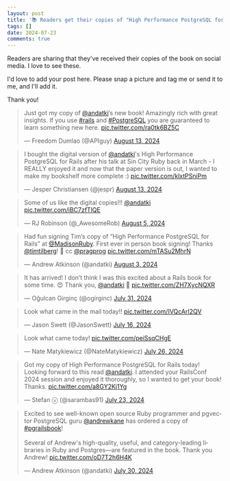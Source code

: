```yaml
---
layout: post
title: '📚 Readers get their copies of "High Performance PostgreSQL for Rails"'
tags: []
date: 2024-07-23
comments: true
---
```


Readers are sharing that they've received their copies of the book on social media. I love to see these.

I'd love to add your post here. Please snap a picture and tag me or send it to me, and I'll add it.

Thank you!

<blockquote class="twitter-tweet"><p lang="en" dir="ltr">Just got my copy of <a href="https://twitter.com/andatki?ref_src=twsrc%5Etfw">@andatki</a>’s new book! Amazingly rich with great insights. If you use <a href="https://twitter.com/hashtag/rails?src=hash&amp;ref_src=twsrc%5Etfw">#rails</a> and <a href="https://twitter.com/hashtag/PostgreSQL?src=hash&amp;ref_src=twsrc%5Etfw">#PostgreSQL</a> you are guaranteed to learn something new here. <a href="https://t.co/ra0tk6BZ5C">pic.twitter.com/ra0tk6BZ5C</a></p>&mdash; Freedom Dumlao (@APIguy) <a href="https://twitter.com/APIguy/status/1823445587477385535?ref_src=twsrc%5Etfw">August 13, 2024</a></blockquote> <script async src="https://platform.twitter.com/widgets.js" charset="utf-8"></script>
<blockquote class="twitter-tweet"><p lang="en" dir="ltr">I bought the digital version of <a href="https://twitter.com/andatki?ref_src=twsrc%5Etfw">@andatki</a>&#39;s High Performance PostgreSQL for Rails after his talk at Sin City Ruby back in March - I REALLY enjoyed it and now that the paper version is out, I wanted to make my bookshelf more complete :) <a href="https://t.co/klxtPSniPm">pic.twitter.com/klxtPSniPm</a></p>&mdash; Jesper Christiansen (@jespr) <a href="https://twitter.com/jespr/status/1823413183681585464?ref_src=twsrc%5Etfw">August 13, 2024</a></blockquote> <script async src="https://platform.twitter.com/widgets.js" charset="utf-8"></script>
<blockquote class="twitter-tweet"><p lang="en" dir="ltr">Some of us like the digital copies!!! <a href="https://twitter.com/andatki?ref_src=twsrc%5Etfw">@andatki</a> <a href="https://t.co/iBC7zfTlQE">pic.twitter.com/iBC7zfTlQE</a></p>&mdash; RJ Robinson (@_AwesomeRob) <a href="https://twitter.com/_AwesomeRob/status/1820577604161921137?ref_src=twsrc%5Etfw">August 5, 2024</a></blockquote> <script async src="https://platform.twitter.com/widgets.js" charset="utf-8"></script>
<blockquote class="twitter-tweet"><p lang="en" dir="ltr">Had fun signing Tim’s copy of “High Performance PostgreSQL for Rails” at <a href="https://twitter.com/MadisonRuby?ref_src=twsrc%5Etfw">@MadisonRuby</a>. First ever in person book signing! Thanks <a href="https://twitter.com/timtilberg?ref_src=twsrc%5Etfw">@timtilberg</a>! 🙌 cc <a href="https://twitter.com/pragprog?ref_src=twsrc%5Etfw">@pragprog</a> <a href="https://t.co/mTASu2MhrN">pic.twitter.com/mTASu2MhrN</a></p>&mdash; Andrew Atkinson (@andatki) <a href="https://twitter.com/andatki/status/1819598678211883329?ref_src=twsrc%5Etfw">August 3, 2024</a></blockquote> <script async src="https://platform.twitter.com/widgets.js" charset="utf-8"></script>
<blockquote class="twitter-tweet"><p lang="en" dir="ltr">It has arrived! I don’t think I was this excited about a Rails book for some time. 😍 Thank you, <a href="https://twitter.com/andatki?ref_src=twsrc%5Etfw">@andatki</a> 🙏 <a href="https://t.co/ZH7XycNQXR">pic.twitter.com/ZH7XycNQXR</a></p>&mdash; Oğulcan Girginç (@ogirginc) <a href="https://twitter.com/ogirginc/status/1818573263544504562?ref_src=twsrc%5Etfw">July 31, 2024</a></blockquote> <script async src="https://platform.twitter.com/widgets.js" charset="utf-8"></script>
<blockquote class="twitter-tweet"><p lang="en" dir="ltr">Look what came in the mail today!! <a href="https://t.co/IVQcArI2QV">pic.twitter.com/IVQcArI2QV</a></p>&mdash; Jason Swett (@JasonSwett) <a href="https://twitter.com/JasonSwett/status/1813339565874180320?ref_src=twsrc%5Etfw">July 16, 2024</a></blockquote> <script async src="https://platform.twitter.com/widgets.js" charset="utf-8"></script>
<blockquote class="twitter-tweet"><p lang="en" dir="ltr">Look what came today! <a href="https://t.co/peiSsqCHgE">pic.twitter.com/peiSsqCHgE</a></p>&mdash; Nate Matykiewicz (@NateMatykiewicz) <a href="https://twitter.com/NateMatykiewicz/status/1816888861240553812?ref_src=twsrc%5Etfw">July 26, 2024</a></blockquote> <script async src="https://platform.twitter.com/widgets.js" charset="utf-8"></script>
<blockquote class="twitter-tweet"><p lang="en" dir="ltr">Got my copy of High Performance PostgreSQL for Rails today! Looking forward to this read <a href="https://twitter.com/andatki?ref_src=twsrc%5Etfw">@andatki</a>. I attended your RailsConf 2024 session and enjoyed it thoroughly, so I wanted to get your book! Thanks. <a href="https://t.co/a8GY2Kj1Yg">pic.twitter.com/a8GY2Kj1Yg</a></p>&mdash; Stefan ⓥ (@sarambas91) <a href="https://twitter.com/sarambas91/status/1815762851216158999?ref_src=twsrc%5Etfw">July 23, 2024</a></blockquote> <script async src="https://platform.twitter.com/widgets.js" charset="utf-8"></script>
<blockquote class="twitter-tweet"><p lang="en" dir="ltr">Excited to see well-known open source Ruby programmer and pgvector PostgreSQL guru <a href="https://twitter.com/andrewkane?ref_src=twsrc%5Etfw">@andrewkane</a> has ordered a copy of <a href="https://twitter.com/hashtag/pgrailsbook?src=hash&amp;ref_src=twsrc%5Etfw">#pgrailsbook</a>!<br><br>Several of Andrew&#39;s high-quality, useful, and category-leading libraries in Ruby and Postgres—are featured in the book. Thank you Andrew! <a href="https://t.co/oD7T2h6H4K">pic.twitter.com/oD7T2h6H4K</a></p>&mdash; Andrew Atkinson (@andatki) <a href="https://twitter.com/andatki/status/1818327859678859505?ref_src=twsrc%5Etfw">July 30, 2024</a></blockquote> <script async src="https://platform.twitter.com/widgets.js" charset="utf-8"></script>
